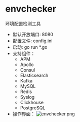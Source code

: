 # envchecker
环境配置检测工具

-  默认开放端口: 8080
-  配置文件: config.ini
-  启动: go run *.go
-  支持组件：
    - APM
    - Apollo
    - Consul
    - Elasticsearch
    - Kafka
    - MySQL
    - Redis
    - Syslog
    - Clickhouse
    - PostgreSQL
-  操作界面：
![envchecker.png](https://i.loli.net/2021/05/23/sTpLgyM3IJZkPhn.png)
